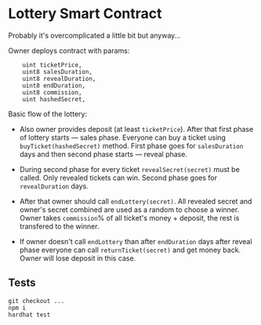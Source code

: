 # Lottery Smart Contract

Probably it's overcomplicated a little bit but anyway...

Owner deploys contract with params:

```
    uint ticketPrice,
    uint8 salesDuration,
    uint8 revealDuration,
    uint8 endDuration,
    uint8 commission,
    uint hashedSecret,
```

Basic flow of the lottery:

  * Also owner provides deposit (at least `ticketPrice`). After that first phase of lottery starts — sales phase.
    Everyone can buy a ticket using `buyTicket(hashedSecret)` method.
    First phase goes for `salesDuration` days and then second phase starts — reveal phase.

  * During second phase for every ticket `revealSecret(secret)` must be called.
    Only revealed tickets can win.
    Second phase goes for `revealDuration` days.

  * After that owner should call `endLottery(secret)`. All revealed secret and owner's secret combined are used as a random to choose a winner.
    Owner takes `commission`% of all ticket's money + deposit, the rest is transfered to the winner.

  * If owner doesn't call `endLottery` than after `endDuration` days after reveal phase everyone can call `returnTicket(secret)` and get money back.
    Owner will lose deposit in this case.


## Tests

```
git checkout ...
npm i
hardhat test
```

